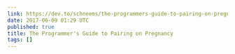 ```yaml
---
link: https://dev.to/schneems/the-programmers-guide-to-pairing-on-pregnancy
date: 2017-06-09 01:29 UTC
published: true
title: The Programmer's Guide to Pairing on Pregnancy
tags: []
---
```



